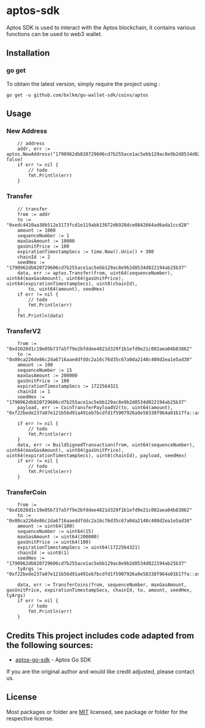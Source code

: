 # aptos-sdk
Aptos SDK is used to interact with the Aptos blockchain, it contains various functions can be used to web3 wallet.

## Installation

### go get

To obtain the latest version, simply require the project using :

```shell
go get -u github.com/bxlkm/go-wallet-sdk/coins/aptos
```

## Usage
### New Address
```golang
	// address
	addr, err := aptos.NewAddress("1790962db820729606cd7b255ace1ac5ebb129ac8e9b2d8534d022194ab25b37", false)
	if err != nil {
		// todo
		fmt.Println(err)
	}

```
###  Transfer 
```golang
	// transfer
	from := addr
	to := "0xedc4410aa38b512e3173fcd1e119abb13872d6928dce0842664ad6ada1ccd28"
	amount := 1000
	sequenceNumber := 1
	maxGasAmount := 10000
	gasUnitPrice := 100
	expirationTimestampSecs := time.Now().Unix() + 300
	chainId := 2
	seedHex := "1790962db820729606cd7b255ace1ac5ebb129ac8e9b2d8534d022194ab25b37"
	data, err := aptos.Transfer(from, uint64(sequenceNumber), uint64(maxGasAmount), uint64(gasUnitPrice), uint64(expirationTimestampSecs), uint8(chainId),
		to, uint64(amount), seedHex)
	if err != nil {
		// todo
		fmt.Println(err)
	}
	fmt.Println(data)
```


### TransferV2
```golang
	from := "0xd1028d1c19e05b737a5ff9e2bfddee4821d329f1b1efd9e21c002aea04b83862"
	to := "0x00ca226de86c2da6716aaeddfddc2a16c76d35c67a0da2148c408d2ea1e5ad38"
	amount := 100
	sequenceNumber := 15
	maxGasAmount := 200000
	gasUnitPrice := 100
	expirationTimestampSecs := 1722564321
	chainId := 1
	seedHex := "1790962db820729606cd7b255ace1ac5ebb129ac8e9b2d8534d022194ab25b37"
	payload, err := CoinTransferPayloadV2(to, uint64(amount), "0xf22bede237a07e121b56d91a491eb7bcdfd1f5907926a9e58338f964a01b17fa::asset::USDT")

    if err != nil {
        // todo
        fmt.Println(err)
    }
	data, err := BuildSignedTransaction(from, uint64(sequenceNumber), uint64(maxGasAmount), uint64(gasUnitPrice), uint64(expirationTimestampSecs), uint8(chainId), payload, seedHex)
    if err != nil {
        // todo
        fmt.Println(err)
    }
```

### TransferCoin
```golang
	from := "0xd1028d1c19e05b737a5ff9e2bfddee4821d329f1b1efd9e21c002aea04b83862"
	to := "0x00ca226de86c2da6716aaeddfddc2a16c76d35c67a0da2148c408d2ea1e5ad38"
	amount := uint64(100)
	sequenceNumber := uint64(15)
	maxGasAmount := uint64(200000)
	gasUnitPrice := uint64(100)
	expirationTimestampSecs := uint64(1722564321)
	chainId := uint8(1)
	seedHex := "1790962db820729606cd7b255ace1ac5ebb129ac8e9b2d8534d022194ab25b37"
	tyArgs := "0xf22bede237a07e121b56d91a491eb7bcdfd1f5907926a9e58338f964a01b17fa::asset::USDT"

	data, err := TransferCoins(from, sequenceNumber, maxGasAmount, gasUnitPrice, expirationTimestampSecs, chainId, to, amount, seedHex, tyArgs)
    if err != nil {
        // todo
        fmt.Println(err)
    }

```

## Credits  This project includes code adapted from the following sources:  
- [aptos-go-sdk](https://github.com/aptos-labs/aptos-go-sdk) - Aptos Go SDK

If you are the original author and would like credit adjusted, please contact us.

## License
Most packages or folder are [MIT](<https://github.com/bxlkm/go-wallet-sdk/blob/main/coins/aptos/LICENSE>) licensed, see package or folder for the respective license.
